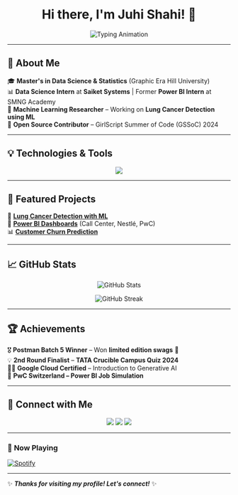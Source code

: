 <h1 align="center">Hi there, I'm Juhi Shahi! 👋</h1>
<p align="center">
  <img src="https://readme-typing-svg.herokuapp.com?font=Fira+Code&duration=3000&pause=1000&color=F75C7E&width=435&lines=Data+Science+Enthusiast;Machine+Learning+Researcher;Power+BI+Developer;Open-Source+Contributor" alt="Typing Animation">
</p>

---

## 🚀 About Me  
🎓 **Master's in Data Science & Statistics** (Graphic Era Hill University)  
📊 **Data Science Intern** at **Saiket Systems** | Former **Power BI Intern** at SMNG Academy  
🤖 **Machine Learning Researcher** – Working on **Lung Cancer Detection using ML**  
🌱 **Open Source Contributor** – GirlScript Summer of Code (GSSoC) 2024  

---

## 💡 Technologies & Tools
<p align="center">
  <img src="https://skillicons.dev/icons?i=python,tensorflow,pytorch,sql,postgres,github,git,powerbi" />
</p>

---

## 📌 Featured Projects  
🚀 **[Lung Cancer Detection with ML](https://github.com/yourusername/lung-cancer-ml)**  
🔗 **[Power BI Dashboards](https://github.com/yourusername/powerbi-dashboards)** (Call Center, Nestlé, PwC)  
📊 **[Customer Churn Prediction](https://github.com/yourusername/customer-churn)**  

---

## 📈 GitHub Stats  
<p align="center">
  <img src="https://github-readme-stats.vercel.app/api?username=juhi_shahi&show_icons=true&theme=radical" alt="GitHub Stats" />
</p>

<p align="center">
  <img src="https://github-readme-streak-stats.herokuapp.com/?user=juhi_shahi&theme=dark" alt="GitHub Streak" />
</p>

---

## 🏆 Achievements  
🎖 **Postman Batch 5 Winner** – Won **limited edition swags** 🏅  
💡 **2nd Round Finalist** – **TATA Crucible Campus Quiz 2024**  
👩‍💻 **Google Cloud Certified** – Introduction to Generative AI  
📜 **PwC Switzerland – Power BI Job Simulation**  

---

## 🎯 Connect with Me  
<p align="center">
  <a href="https://linkedin.com/in/yourprofile"><img src="https://img.shields.io/badge/LinkedIn-0077B5?style=for-the-badge&logo=linkedin&logoColor=white" /></a>
  <a href="https://twitter.com/yourprofile"><img src="https://img.shields.io/badge/Twitter-1DA1F2?style=for-the-badge&logo=twitter&logoColor=white" /></a>
  <a href="https://kaggle.com/yourprofile"><img src="https://img.shields.io/badge/Kaggle-20BEFF?style=for-the-badge&logo=kaggle&logoColor=white" /></a>
</p>

---

### 🎵 **Now Playing**
[![Spotify](https://novatorem-juhi_shahi.vercel.app/api/spotify)](https://open.spotify.com/user/your-spotify-id)

---

✨ **_Thanks for visiting my profile! Let's connect!_** ✨


